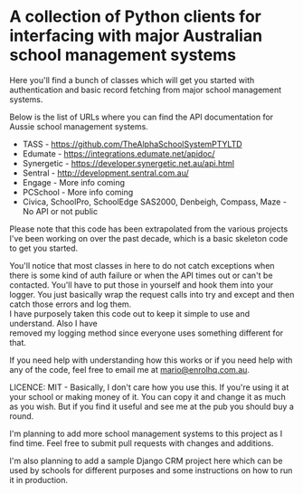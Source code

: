 # A collection of Python clients for interfacing with major Australian school management systems

Here you'll find a bunch of classes which will get you started with authentication and basic 
record fetching from major school management systems.

Below is the list of URLs where you can find the API documentation for Aussie school management systems. 

* TASS - https://github.com/TheAlphaSchoolSystemPTYLTD
* Edumate -  https://integrations.edumate.net/apidoc/
* Synergetic - https://developer.synergetic.net.au/api.html
* Sentral - http://development.sentral.com.au/
* Engage - More info coming
* PCSchool - More info coming
* Civica, SchoolPro, SchoolEdge SAS2000, Denbeigh, Compass, Maze - No API or not public

Please note that this code has been extrapolated from the various projects I've been working on 
over the past decade, which is a basic skeleton code to get you started. 

You'll notice that most classes in here to do not catch exceptions when there is some kind of auth 
failure or when the API times out or can't be contacted. 
You'll have to put those in yourself and hook them into your logger. You just basically 
wrap the request calls into try and except and then catch those errors and log them.  
I have purposely taken this code out to keep it simple to use and understand. Also I have  
removed my logging method since everyone uses something different for that.

If you need help with understanding how this works or if you need help with any of the code, 
feel free to email me at mario@enrolhq.com.au.

LICENCE: MIT  - Basically, I don't care how you use this. If you're
using it at your school or making money of it. You can copy it and change it as much as you wish. 
But if you find it useful and see me at the pub you should buy a round.

I'm planning to add more school management systems to this project as I find time. Feel free to 
submit pull requests with changes and additions.

I'm also planning to add a sample Django CRM project here which can be used by schools for different 
purposes and some instructions on how to run it in production. 

